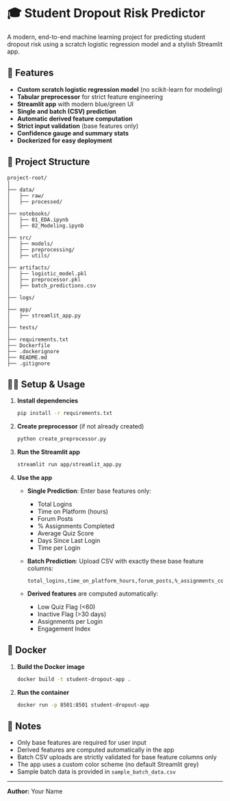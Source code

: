 # 🎓 Student Dropout Risk Predictor

A modern, end-to-end machine learning project for predicting student dropout risk using a scratch logistic regression model and a stylish Streamlit app.

## 🚀 Features
- **Custom scratch logistic regression model** (no scikit-learn for modeling)
- **Tabular preprocessor** for strict feature engineering
- **Streamlit app** with modern blue/green UI
- **Single and batch (CSV) prediction**
- **Automatic derived feature computation**
- **Strict input validation** (base features only)
- **Confidence gauge and summary stats**
- **Dockerized for easy deployment**

## 📁 Project Structure
```
project-root/
│
├── data/
│   ├── raw/
│   ├── processed/
│
├── notebooks/
│   ├── 01_EDA.ipynb
│   ├── 02_Modeling.ipynb
│
├── src/
│   ├── models/
│   ├── preprocessing/
│   ├── utils/
│
├── artifacts/
│   ├── logistic_model.pkl
│   ├── preprocessor.pkl
│   ├── batch_predictions.csv
│
├── logs/
│
├── app/
│   ├── streamlit_app.py
│
├── tests/
│
├── requirements.txt
├── Dockerfile
├── .dockerignore
├── README.md
├── .gitignore
```

## 🧑‍💻 Setup & Usage

1. **Install dependencies**
   ```bash
   pip install -r requirements.txt
   ```

2. **Create preprocessor** (if not already created)
   ```bash
   python create_preprocessor.py
   ```

3. **Run the Streamlit app**
   ```bash
   streamlit run app/streamlit_app.py
   ```

4. **Use the app**
   - **Single Prediction**: Enter base features only:
     - Total Logins
     - Time on Platform (hours)
     - Forum Posts
     - % Assignments Completed
     - Average Quiz Score
     - Days Since Last Login
     - Time per Login
   
   - **Batch Prediction**: Upload CSV with exactly these base feature columns:
     ```
     total_logins,time_on_platform_hours,forum_posts,%_assignments_completed,avg_quiz_score,days_since_last_login,time_per_login
     ```
   
   - **Derived features** are computed automatically:
     - Low Quiz Flag (<60)
     - Inactive Flag (>30 days)
     - Assignments per Login
     - Engagement Index

## 🐳 Docker

1. **Build the Docker image**
   ```bash
   docker build -t student-dropout-app .
   ```
2. **Run the container**
   ```bash
   docker run -p 8501:8501 student-dropout-app
   ```

## 📝 Notes
- Only base features are required for user input
- Derived features are computed automatically in the app
- Batch CSV uploads are strictly validated for base feature columns only
- The app uses a custom color scheme (no default Streamlit grey)
- Sample batch data is provided in `sample_batch_data.csv`

---

**Author:** Your Name 